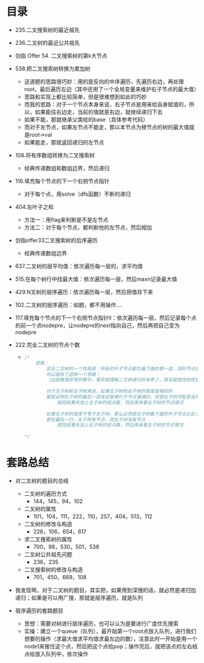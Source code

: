 # 目录

- 235.二叉搜索树的最近祖先
- 236.二叉树的最近公共祖先
- 剑指 Offer 54. 二叉搜索树的第k大节点
- 538.把二叉搜索树转换为累加树
  - 这道题的思路很巧妙：用的是反向的中序遍历，先遍历右边，再处理root，最后遍历左边（其中还用了一个全局变量来维护右子节点的最大值）
  - 思路和实现上都比较简单，但是很难想到如此的巧妙
  - 而我的思路：对于一个节点本身来说，右子节点是用来给自身赋值的，所以，如果能往右边走，当前的值就是右边，就继续递归下去
  - 如果不能，那就继承父类给的base（具体参考代码）
  - 而对于左节点，如果左节点不能走，那以本节点为根节点的树的最大值就是root->val
  - 如果能走，那就返回递归的左节点
- 108.将有序数组转换为二叉搜索树
  - 经典传递数组和数组边界，然后递归
- 116.填充每个节点的下一个右侧节点指针
  - 对于每个点，用solve（dfs函数）不断的递归
- 404.左叶子之和
  - 方法一：用flag来判断是不是左节点
  - 方法二：对于每个节点，都判断他的左节点，然后相加
- 剑指offer33二叉搜索树的后序遍历
  - 经典传递数组边界

- 637.二叉树的层平均值：依次遍历每一层的，求平均值
- 515.在每个树行中找最大值：依次遍历每一层，然后maxn记录最大值
- 429.N叉树的层序遍历：依次遍历每一层，然后把值存下来
- 102.二叉树的层序遍历：如题，都不用操作....
- 117.填充每个节点的下一个右侧节点指针II：依次遍历每一层，然后记录每个点的前一个点nodepre，让nodepre的next指向自己，然后再把自己变为nodepre

- 222.完全二叉树的节点个数

  - ```cpp
    /*
    	思路：
            完全二叉树的一个性质是：所有的叶子节点都在最下面的那一层，同时节点是从左往右排列的
            所以就有了这样一个思路：
            （这段推理非常的精华，看完就理解二叉树递归的本质了，其实就是找到性质相同的子问题，然后用同一个函数不断的去求解）
            
            对于左子树和右子树来说，如果左子树和右子树的高度是相同的
            那就证明左子树的最后一层肯定是被叶子节点铺满的，但是右子树可能是没有被节点铺满的（也有可能被完全铺满）
                就将结果先加上左子树的结点数，然后再来看右子树的节点情况
            
            如果左子树的高度不等于右子树，那么必然是左子树最下面的叶子节点比右子树的叶子节点还要深入一层
            即在最后一行，左子树有节点，而右子树没有节点
                就将结果先加上右子树的结点数，然后再来看左子树的节点情况
        
    */
    ```









# 套路总结

- 对二叉树的题目的总结
  - 二叉树的遍历方式
    - 144，145，94，102
  - 二叉树的属性
    - 101，104，111，222，110，257，404，513，112
  - 二叉树的修改与构造
    - 226，106，654，617
  - 求二叉搜索树的属性
    - 700，98，530，501，538
  - 二叉树公共祖先问题
    - 236，235
  - 二叉搜索树的修改与构造
    - 701，450，669，108

- 我发现啊，对于二叉树的题目，其实把，如果用到深搜的话，就必然是递归加递归；如果是可以用广搜，那就是层序遍历，就是队列

- 层序遍历的套路题目
  - 思想：需要对树进行层序遍历，也可以认为是要进行广度优先搜索
  - 实操：建立一个queue（队列），最开始第一个root点放入队列，进行我们想要的操作（求最大值求平均值求最左边的数），注意此时一开始是用一个node1来接住这个点，然后把这个点给pop；操作完后，就把该点的左右结点给放入队列中，依次操作

